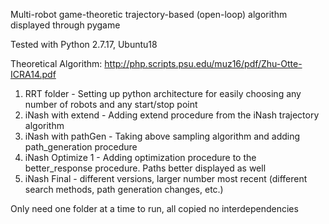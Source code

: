 Multi-robot game-theoretic trajectory-based (open-loop) algorithm displayed through pygame

Tested with Python 2.7.17, Ubuntu18

Theoretical Algorithm:
http://php.scripts.psu.edu/muz16/pdf/Zhu-Otte-ICRA14.pdf

1. RRT folder - Setting up python architecture for easily choosing any number of robots and any start/stop point
2. iNash with extend - Adding extend procedure from the iNash trajectory algorithm
3. iNash with pathGen - Taking above sampling algorithm and adding path_generation procedure
4. iNash Optimize 1 - Adding optimization procedure to the better_response procedure. Paths better displayed as well
5. iNash Final - different versions, larger number most recent (different search methods, path generation changes, etc.)

Only need one folder at a time to run, all copied no interdependencies
